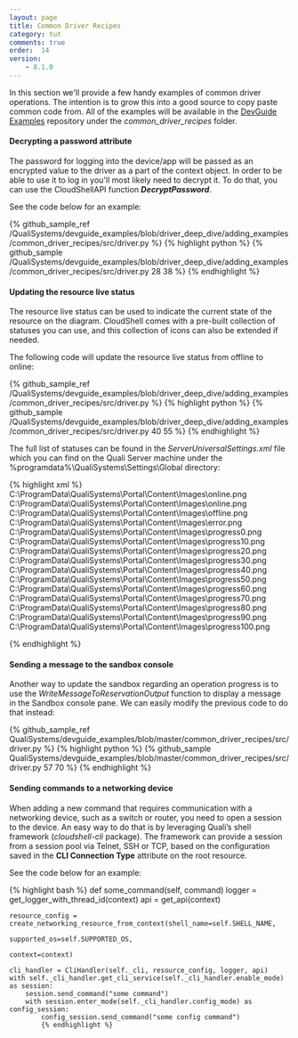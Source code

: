 ```yaml
---
layout: page
title: Common Driver Recipes
category: tut
comments: true
order:  14
version:
    - 8.1.0
---
```

In this section we'll provide a few handy examples of common driver operations.
The intention is to grow this into a good source to copy paste common code from.
All of the examples will be available in the
[DevGuide Examples](https://github.com/QualiSystems/devguide_examples) repository
under the _common_driver_recipes_ folder.

#### Decrypting a password attribute

The password for logging into the device/app will be passed as an encrypted value to the driver
as a part of the context object. In order to be able to use it to log in you'll most likely
need to decrypt it. To do that, you can use the CloudShellAPI function **_DecryptPassword_**.

See the code below for an example:

{% github_sample_ref /QualiSystems/devguide_examples/blob/driver_deep_dive/adding_examples/common_driver_recipes/src/driver.py %}
{% highlight python %}
{% github_sample /QualiSystems/devguide_examples/blob/driver_deep_dive/adding_examples/common_driver_recipes/src/driver.py 28 38 %}
{% endhighlight %}

#### Updating the resource live status

The resource live status can be used to indicate the current state of the resource on the diagram.
CloudShell comes with a pre-built collection of statuses you can use, and this collection of icons can also
be extended if needed.

The following code will update the resource live status from offline to online:

{% github_sample_ref /QualiSystems/devguide_examples/blob/driver_deep_dive/adding_examples/common_driver_recipes/src/driver.py %}
{% highlight python %}
{% github_sample /QualiSystems/devguide_examples/blob/driver_deep_dive/adding_examples/common_driver_recipes/src/driver.py 40 55 %}
{% endhighlight %}

The full list of statuses can be found in the _ServerUniversalSettings.xml_ file which you can find on the Quali Server
machine under the  %programdata%\\QualiSystems\\Settings\\Global directory:

{% highlight xml %}
  <ResourcesLiveStatus>
    <key name="Online">C:\ProgramData\QualiSystems\Portal\Content\Images\online.png</key>
    <key name="Stopped">C:\ProgramData\QualiSystems\Portal\Content\Images\online.png</key>
    <key name="Offline">C:\ProgramData\QualiSystems\Portal\Content\Images\offline.png</key>
    <key name="Error">C:\ProgramData\QualiSystems\Portal\Content\Images\error.png</key>
    <key name="Progress 0">C:\ProgramData\QualiSystems\Portal\Content\Images\progress0.png</key>
    <key name="Progress 10">C:\ProgramData\QualiSystems\Portal\Content\Images\progress10.png</key>
    <key name="Progress 20">C:\ProgramData\QualiSystems\Portal\Content\Images\progress20.png</key>
    <key name="Progress 30">C:\ProgramData\QualiSystems\Portal\Content\Images\progress30.png</key>
    <key name="Progress 40">C:\ProgramData\QualiSystems\Portal\Content\Images\progress40.png</key>
    <key name="Progress 50">C:\ProgramData\QualiSystems\Portal\Content\Images\progress50.png</key>
    <key name="Progress 60">C:\ProgramData\QualiSystems\Portal\Content\Images\progress60.png</key>
    <key name="Progress 70">C:\ProgramData\QualiSystems\Portal\Content\Images\progress70.png</key>
    <key name="Progress 80">C:\ProgramData\QualiSystems\Portal\Content\Images\progress80.png</key>
    <key name="Progress 90">C:\ProgramData\QualiSystems\Portal\Content\Images\progress90.png</key>
    <key name="Progress 100">C:\ProgramData\QualiSystems\Portal\Content\Images\progress100.png</key>
  </ResourcesLiveStatus>

 {% endhighlight %}

#### Sending a message to the sandbox console

Another way to update the sandbox regarding an operation progress is to use the _WriteMessageToReservationOutput_
function to display a message in the Sandbox console pane.
We can easily modify the previous code to do that instead:

{% github_sample_ref QualiSystems/devguide_examples/blob/master/common_driver_recipes/src/driver.py %}
{% highlight python %}
{% github_sample QualiSystems/devguide_examples/blob/master/common_driver_recipes/src/driver.py 57 70 %}
{% endhighlight %}

#### Sending commands to a networking device
When adding a new command that requires communication with a networking device, such as a switch or router, you need to open a session to the device. An easy way to do that is by leveraging Quali’s shell framework (*cloudshell-cli* package). The framework can provide a session from a session pool via Telnet, SSH or TCP, based on the configuration saved in the **CLI Connection Type** attribute on the root resource.

See the code below for an example:

{% highlight bash %}
def some_command(self, command)
    logger = get_logger_with_thread_id(context)
    api = get_api(context)

    resource_config = create_networking_resource_from_context(shell_name=self.SHELL_NAME,
                                                                  supported_os=self.SUPPORTED_OS,
                                                                  context=context)

    cli_handler = CliHandler(self._cli, resource_config, logger, api)
    with self._cli_handler.get_cli_service(self._cli_handler.enable_mode) as session:
        session.send_command("some command")
        with session.enter_mode(self._cli_handler.config_mode) as config_session:
            config_session.send_command("some config command")
            {% endhighlight %}
